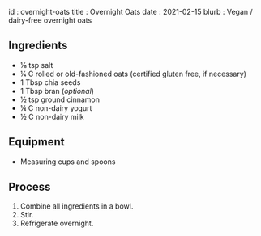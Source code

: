 id         : overnight-oats
title      : Overnight Oats
date       : 2021-02-15
blurb      : Vegan / dairy-free overnight oats

## Ingredients

* &frac18; tsp salt
* &frac14; C rolled or old-fashioned oats (certified gluten free, if necessary)
* 1 Tbsp chia seeds
* 1 Tbsp bran (*optional*)
* &frac12; tsp ground cinnamon
* &frac14; C non-dairy yogurt
* &frac12; C non-dairy milk

## Equipment

* Measuring cups and spoons

## Process

1. Combine all ingredients in a bowl.
2. Stir.
3. Refrigerate overnight.
